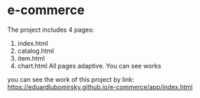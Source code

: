 # e-commerce
The project includes 4 pages:
1. index.html
2. catalog.html
3. item.html 
4. chart.html
All pages adaptive.
You can see works 

you can see the work of this project by link:
https://eduardlubomirsky.github.io/e-commerce/app/index.html
